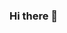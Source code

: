 ### Hi there 👋
<!--
**sessofmars/sessofmars** is a ✨ _special_ ✨ repository because its `README.md` (this file) appears on your GitHub profile.

Here are some ideas to get you started:

- 🌱 I’m currently learning c programming and python.
- 👯 I’m looking to collaborate on saas and startups.
- 💬 Ask me about anything.
- 📫 How to reach me: @sessofmars everywhere.
- ⚡ Fun fact: A likeable nerd.
-->

